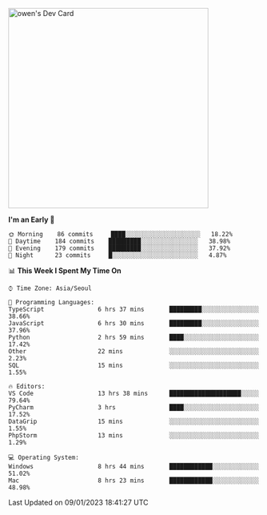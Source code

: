 <a href="https://app.daily.dev/owen_9066"><img src="https://api.daily.dev/devcards/51e5c69f10114f2abe0ae390c27b0828.png?r=hyb" width="400" alt="owen's Dev Card"/></a>

 
 <!--START_SECTION:waka-->
**I'm an Early 🐤** 

```text
🌞 Morning    86 commits     ████░░░░░░░░░░░░░░░░░░░░░   18.22% 
🌆 Daytime    184 commits    █████████░░░░░░░░░░░░░░░░   38.98% 
🌃 Evening    179 commits    █████████░░░░░░░░░░░░░░░░   37.92% 
🌙 Night      23 commits     █░░░░░░░░░░░░░░░░░░░░░░░░   4.87%

```


📊 **This Week I Spent My Time On** 

```text
⌚︎ Time Zone: Asia/Seoul

💬 Programming Languages: 
TypeScript               6 hrs 37 mins       █████████░░░░░░░░░░░░░░░░   38.66% 
JavaScript               6 hrs 30 mins       █████████░░░░░░░░░░░░░░░░   37.96% 
Python                   2 hrs 59 mins       ████░░░░░░░░░░░░░░░░░░░░░   17.42% 
Other                    22 mins             ░░░░░░░░░░░░░░░░░░░░░░░░░   2.23% 
SQL                      15 mins             ░░░░░░░░░░░░░░░░░░░░░░░░░   1.55%

🔥 Editors: 
VS Code                  13 hrs 38 mins      ████████████████████░░░░░   79.64% 
PyCharm                  3 hrs               ████░░░░░░░░░░░░░░░░░░░░░   17.52% 
DataGrip                 15 mins             ░░░░░░░░░░░░░░░░░░░░░░░░░   1.55% 
PhpStorm                 13 mins             ░░░░░░░░░░░░░░░░░░░░░░░░░   1.29%

💻 Operating System: 
Windows                  8 hrs 44 mins       ████████████░░░░░░░░░░░░░   51.02% 
Mac                      8 hrs 23 mins       ████████████░░░░░░░░░░░░░   48.98%

```


 Last Updated on 09/01/2023 18:41:27 UTC
<!--END_SECTION:waka-->

